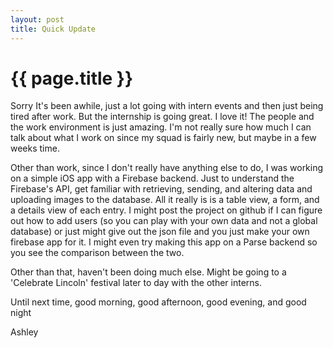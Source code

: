 ```yaml
---
layout: post
title: Quick Update
---
```


{{ page.title }}
==========

Sorry It's been awhile, just a lot going with intern events and then just being tired after work. But the internship is going great. I love it! The people and the work environment is just amazing. I'm not really sure how much I can talk about what I work on since my squad is fairly new, but maybe in a few weeks time.

Other than work, since I don't really have anything else to do,  I was working on a simple iOS app with a Firebase backend. Just to understand the Firebase's API, get familiar with retrieving, sending, and altering data and uploading images to the database. All it really is is a table view, a form, and a details view of each entry. I might post the project on github if I can figure out how to add users (so you can play with your own data and not a global database) or just might give out the json file and you just make your own firebase app for it. I might even try making this app on a Parse backend so you see the comparison between the two.

Other than that, haven't been doing much else. Might be going to a 'Celebrate Lincoln' festival later to day with the other interns.

Until next time, good morning, good afternoon, good evening, and good night

Ashley